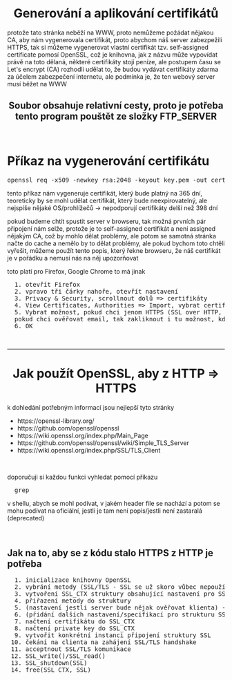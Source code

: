 <h1 align="center">Generování a aplikování certifikátů</h1>
protože tato stránka neběží na WWW, proto nemůžeme požádat nějakou CA, aby nám vygenerovala certifikát, proto abychom náš server zabezpežili HTTPS, tak si můžeme vygenerovat vlastní certifikát tzv. self-assigned certificate pomosí OpenSSL, což je knihovna, jak z názvu může vypovídat právě na toto dělaná, některé certifikáty stojí peníze, ale postupem času se Let's encrypt (CA) rozhodli udělat to, že budou vydávat certifikáty zdarma za účelem zabezpečení internetu, ale podmínka je, že ten webový server musí běžet na WWW
<br>
<h2 align="center"><strong>Soubor obsahuje relativní cesty, proto je potřeba tento program pouštět ze složky FTP_SERVER</strong></h2>
<br>

<h1>Příkaz na vygenerování certifikátu</h1>
<pre>openssl req -x509 -newkey rsa:2048 -keyout key.pem -out cert.pem -days 365 -nodes</pre>
<p>tento příkaz nám vygeneruje certifikát, který bude platný na 365 dní, teoreticky by se mohl udělat certifikát, který bude neexpirovatelný, ale nejspíše nějaké OS/prohlížečů -> nepodporují certifikáty delší než 398 dní</p>
<p>pokud budeme chtít spustit server v browseru, tak možná prvních pár připojení nám selže, protože je to self-assigned certifikát a není assigned nějakým CA, což by mohlo dělat problémy, ale potom se samotná stránka načte do cache a nemělo by to dělat problémy, ale pokud bychom toto chtěli vyřešit, můžeme použít tento popis, který řekne browseru, že náš certifikát je v pořádku a nemusí nás na něj upozorňovat</p>
<p>toto platí pro Firefox, Google Chrome to má jinak</p>
<pre>
  1. otevřít Firefox
  2. vpravo tři čárky nahoře, otevřít nastavení
  3. Privacy & Security, scrollnout dolů => certifikáty
  4. View Certificates, Authorities => Import, vybrat certifikát
  5. Vybrat možnost, pokud chci jenom HTTPS (SSL over HTTP, tak jen tu možnost bez zmínění emailu), 
  pokud chci ověřovat email, tak zakliknout i tu možnost, kde je zmínka o emailu
  6. OK
</pre>
<br>
<hr>
<h1 align="center">Jak použít OpenSSL, aby z HTTP => HTTPS</h1>
<p>k dohledání potřebným informací jsou nejlepší tyto stránky</p>
<ul>
  <li>https://openssl-library.org/</li>
  <li>https://github.com/openssl/openssl</li>
  <li>https://wiki.openssl.org/index.php/Main_Page</li>
  <li>https://github.com/openssl/openssl/wiki/Simple_TLS_Server</li>
  <li>https://wiki.openssl.org/index.php/SSL/TLS_Client</li>
</ul>
<br>
<p>doporučuji si každou funkci vyhledat pomocí příkazu 
<pre>
  grep
</pre>
v shellu, abych se mohl podívat, v jakém header file se nachází a potom se mohu podívat na oficiální, jestli je tam není popis/jestli není zastaralá (deprecated)</p>
<br>
<h2>Jak na to, aby se z kódu stalo HTTPS z HTTP je potřeba</h2>
<pre>
  1. inicializace knihovny OpenSSL
  2. vybrání metody (SSL/TLS - SSL se už skoro vůbec nepoužívá)
  3. vytvoření SSL_CTX struktury obsahující nastavení pro SSL/TLS komunikaci - šablona
  4. přiřazení metody do struktury
  5. (nastavení jestli server bude nějak ověřovat klienta) - povinný, pokud chci ověřovat clienta jeho certifikátem, jinak nepovinný
  6. (přidání dalších nastavení/specifikací pro strukturu SSL_CTX) - nepovinný
  7. načtení certifikátu do SSL_CTX
  8. načtení private key do SSL_CTX
  9. vytvořit konkrétní instanci připojení struktury SSL
 10. čekání na clienta na zahájení SSL/TLS handshake
 11. acceptnout SSL/TLS komunikace
 12. SSL_write()/SSL_read()
 13. SSL_shutdown(SSL)
 14. free(SSL_CTX, SSL)
</pre>
